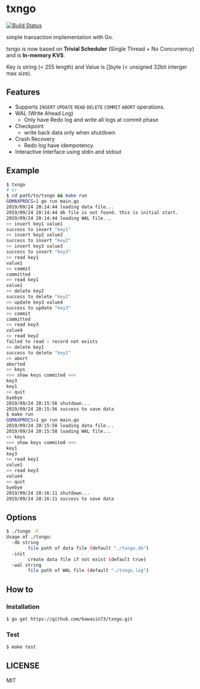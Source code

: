 # txngo

[![Build Status](https://github.com/kawasin73/txngo/workflows/Go/badge.svg)](https://github.com/kawasin73/txngo/actions)

simple transaction implementation with Go.

txngo is now based on **Trivial Scheduler** (Single Thread + No Concurrency) and is **In-memory KVS**.

Key is string (< 255 length) and Value is []byte (< unsigned 32bit interger max size). 

## Features

- Supports `INSERT` `UPDATE` `READ` `DELETE` `COMMIT` `ABORT` operations.
- WAL (Write Ahead Log)
  - Only have Redo log and write all logs at commit phase 
- Checkpoint
  - write back data only when shutdown
- Crash Recovery
  - Redo log have idempotency.
- Interactive Interface using stdin and stdout

## Example

```bash
$ txngo
# or
$ cd path/to/txngo && make run
GOMAXPROCS=1 go run main.go
2019/09/24 20:14:44 loading data file...
2019/09/24 20:14:44 db file is not found. this is initial start.
2019/09/24 20:14:44 loading WAL file...
>> insert key1 value1
success to insert "key1"
>> insert key2 value2
success to insert "key2"
>> insert key3 value3
success to insert "key3"
>> read key1
value1
>> commit
committed
>> read key1
value1
>> delete key2
success to delete "key2"
>> update key3 value4
success to update "key3"
>> commit
committed
>> read key3
value4
>> read key2
failed to read : record not exists
>> delete key1
success to delete "key1"
>> abort
aborted
>> keys
>>> show keys commited <<<
key3
key1
>> quit
byebye
2019/09/24 20:15:56 shutdown...
2019/09/24 20:15:56 success to save data
$ make run
GOMAXPROCS=1 go run main.go
2019/09/24 20:15:58 loading data file...
2019/09/24 20:15:58 loading WAL file...
>> keys
>>> show keys commited <<<
key1
key3
>> read key1
value1
>> read key3
value4
>> quit
byebye
2019/09/24 20:16:11 shutdown...
2019/09/24 20:16:11 success to save data
```

## Options

```bash
$ ./txngo -h
Usage of ./txngo:
  -db string
    	file path of data file (default "./txngo.db")
  -init
    	create data file if not exist (default true)
  -wal string
    	file path of WAL file (default "./txngo.log")
```

## How to

### Installation

```bash
$ go get https://github.com/kawasin73/txngo.git
```

### Test

```bash
$ make test
```

## LICENSE

MIT

